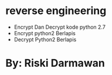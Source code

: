 # reverse engineering
* Encrypt Dan Decrypt kode python 2.7
* Encrypt python2 Berlapis
* Decrypt Python2 Berlapis
# By: Riski Darmawan

